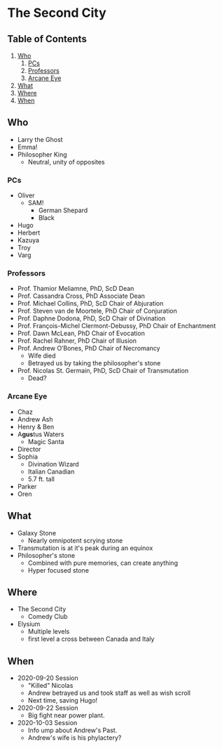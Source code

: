 # The Second City

<!-- omit in toc -->

## Table of Contents

1. [Who](#who)
   1. [PCs](#pcs)
   2. [Professors](#professors)
   3. [Arcane Eye](#arcane-eye)
2. [What](#what)
3. [Where](#where)
4. [When](#when)

## Who

- Larry the Ghost
- Emma!
- Philosopher King
  - Neutral, unity of opposites

### PCs

- Oliver
  - SAM!
    - German Shepard
    - Black
- Hugo
- Herbert
- Kazuya
- Troy
- Varg

### Professors

- Prof. Thamior Meliamne, PhD, ScD Dean
- Prof. Cassandra Cross, PhD Associate Dean
- Prof. Michael Collins, PhD, ScD Chair of Abjuration
- Prof. Steven van de Moortele, PhD Chair of Conjuration
- Prof. Daphne Dodona, PhD, ScD Chair of Divination
- Prof. François-Michel Clermont-Debussy, PhD Chair of Enchantment
- Prof. Dawn McLean, PhD Chair of Evocation
- Prof. Rachel Rahner, PhD Chair of Illusion
- Prof. Andrew O’Bones, PhD Chair of Necromancy
  - Wife died
  - Betrayed us by taking the philosopher's stone
- Prof. Nicolas St. Germain, PhD, ScD Chair of Transmutation
  - Dead?

### Arcane Eye

- Chaz
- Andrew Ash
- Henry & Ben
- A**gus**tus Waters
  - Magic Santa
- Director
- Sophia
  - Divination Wizard
  - Italian Canadian
  - 5.7 ft. tall
- Parker
- Oren

## What

- Galaxy Stone
  - Nearly omnipotent scrying stone
- Transmutation is at it's peak during an equinox
- Philosopher's stone
  - Combined with pure memories, can create anything
  - Hyper focused stone

## Where

- The Second City
  - Comedy Club
- Elysium
  - Multiple levels
  - first level a cross between Canada and Italy

## When

- 2020-09-20 Session
  - "Killed" Nicolas
  - Andrew betrayed us and took staff as well as wish scroll
  - Next time, saving Hugo!
- 2020-09-22 Session
  - Big fight near power plant.
- 2020-10-03 Session
  - Info ump about Andrew's Past.
  - Andrew's wife is his phylactery?
